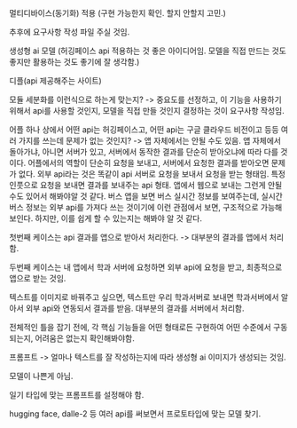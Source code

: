 멀티디바이스(동기화) 적용 (구현 가능한지 확인. 할지 안할지 고민.)

추후에 요구사항 작성 파일 주실 것임.

생성형 ai 모델 (허깅페이스 api 적용하는 것 좋은 아이디어임. 모델을 직접 만드는 것도 좋지만 활용하는 것도 좋기에 잘 생각함.)

디플(api 제공해주는 사이트)

모듈 세분화를 이런식으로 하는게 맞는지?
-> 중요도를 선정하고, 이 기능을 사용하기 위해서 api를 사용할 것인지, 모델을 직접 만들 것인지 결정하는 것이 요구사항 작성임.

어플 하나 상에서 어떤 api는 허깅페이스고, 어떤 api는 구글 클라우드 비전이고 등등 여러 가지를 쓰는데 문제가 없는 것인지?
-> 앱 자체에서는 안될 수도 있음. 앱 자체에서 돌아가냐, 아니면 서버가 있고, 서버에서 동작한 결과를 단순히 받아오냐에 따라 다를 것이다. 어플에서의 역할이 단순히 요청을 보내고, 서버에서 요청한 결과를 받아오면 문제가 없다. 외부 api라는 것은 똑같이 api 서버로 요청을 보내서 요청을 받는 형태임. 특정 인풋으로 요청을 보내면 결과를 보내주는 api 형태. 앱에서 웹으로 보내는 그런게 안될 수도 있어서 해봐야알 것 같다. 버스 앱을 보면 버스 실시간 정보를 보여주는데, 실시간 버스 정보는 외부 api를 가져다 쓰는 것이기에 이런 관점에서 보면,
구조적으로 가능해 보인다. 하지만, 이를 쉽게 할 수 있는지는 해봐야 알 것 같다.

첫번째 케이스는 api 결과를 앱으로 받아서 처리한다. -> 대부분의 결과를 앱에서 처리함.

두번째 케이스는 내 앱에서 학과 서버에 요청하면 외부 api에 요청을 받고, 최종적으로 앱으로 받는 것임.

텍스트를 이미지로 바꿔주고 싶으면, 텍스트만 우리 학과서버로 보내면 학과서버에서 알아서 외부 api와 연동되서 결과를 받음. 대부분의 결과를 서버에서 처리함.  

전체적인 틀을 잡기 전에, 각 핵심 기능들을 어떤 형태로든 구현하여 어떤 수준에서 구동되는지, 어려움은 없는지 확인해봐야함.

프롬프트 -> 얼마나 텍스트를 잘 작성하는지에 따라 생성형 ai 이미지가 생성되는 것임.

모델이 나쁜게 아님.

일기 타입에 맞는 프롬프트를 설정해야 함.

hugging face, dalle-2 등 여러 api를 써보면서 프로토타입에 맞는 모델 찾기.